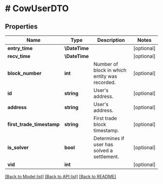 # # CowUserDTO

## Properties

Name | Type | Description | Notes
------------ | ------------- | ------------- | -------------
**entry_time** | **\DateTime** |  | [optional]
**recv_time** | **\DateTime** |  | [optional]
**block_number** | **int** | Number of block in which entity was recorded. | [optional]
**id** | **string** | User&#39;s address. | [optional]
**address** | **string** | User&#39;s address. | [optional]
**first_trade_timestamp** | **string** | First trade block timestamp. | [optional]
**is_solver** | **bool** | Determines if user has solved a settlement. | [optional]
**vid** | **int** |  | [optional]

[[Back to Model list]](../../README.md#models) [[Back to API list]](../../README.md#endpoints) [[Back to README]](../../README.md)

